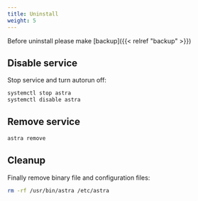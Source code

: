 ```yaml
---
title: Uninstall
weight: 5
---
```


Before uninstall please make [backup]({{< relref "backup" >}})

## Disable service

Stop service and turn autorun off:

```sh
systemctl stop astra
systemctl disable astra
```

## Remove service

```sh
astra remove
```

## Cleanup

Finally remove binary file and configuration files:

```sh
rm -rf /usr/bin/astra /etc/astra
```
